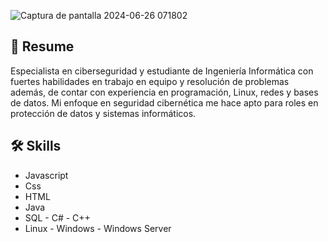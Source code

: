 ![Captura de pantalla 2024-06-26 071802](https://github.com/Yoswell/Yoswell/assets/113799193/d75ff4b6-1951-4ce2-832b-a4f1096c19bf)

## 👾 Resume
Especialista en ciberseguridad y estudiante de Ingeniería Informática con fuertes habilidades en trabajo en equipo y resolución de problemas además, de contar con experiencia en programación, Linux, redes y bases de datos. Mi enfoque en seguridad cibernética me hace apto para roles en protección de datos y sistemas informáticos.

## 🛠 Skills
- Javascript 
- Css 
- HTML
- Java 
- SQL - C# - C++
- Linux - Windows - Windows Server
